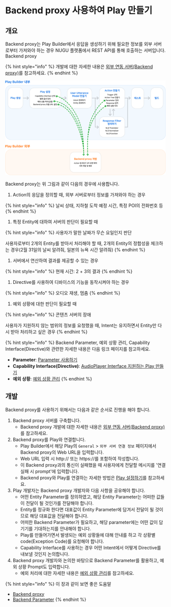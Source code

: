 # Backend proxy 사용하여 Play 만들기

## 개요

Backend proxy는 Play Builder에서 응답을 생성하기 위해 필요한 정보를 외부 서버로부터 가져와야 하는 경우 NUGU 플랫폼에서 REST API를 통해 호출하는 서버입니다. Backend proxy

{% hint style="info" %}
개발에 대한 자세한 내용은 [외부 연동 서버\(Backend proxy\)](use-backend-proxy/)를 참고하세요.
{% endhint %}

![](../.gitbook/assets/ch3_326_01.png)

Backend proxy는 위 그림과 같이 다음의 경우에 사용합니다.

1. Action의 응답을 정의할 때, 외부 서버로부터 정보를 가져와야 하는 경우

{% hint style="info" %}
날씨 상태, 지하철 도착 예정 시간, 특정 POI의 전화번호 등
{% endhint %}

1. 특정 Entity에 대하여 서버의 판단이 필요할 때

{% hint style="info" %}
사용자가 말한 날짜가 무슨 요일인지 판단   


사용자로부터 2개의 Entity를 받아서 처리해야 할 때, 2개의 Entity의 정합성을 체크하는 경우\(2월 31일의 날씨 알려줘, 일본의 뉴욕 시간 알려줘\)
{% endhint %}

1. 서버에서 연산하여 결과를 제공할 수 있는 경우

{% hint style="info" %}
현재 시간: 2 + 3의 결과
{% endhint %}

1. Directive를 사용하여 디바이스의 기능을 동작시켜야 하는 경우

{% hint style="info" %}
오디오 재생, 멈춤
{% endhint %}

1. 예외 상황에 대한 판단이 필요할 때

{% hint style="info" %}
콘텐츠 서버의 장애   


사용자가 지원하지 않는 범위의 정보를 요청했을 때, Intent는 유지하면서 Entity만 다시 받아 처리하고 싶은 경우
{% endhint %}

{% hint style="info" %}
Backend Parameter, 예외 상황 관리, Capability Interface\(Directive\)와 관련한 자세한 내용은 다음 링크 페이지를 참고하세요.

* **Parameter**: [Parameter 사용하기](define-an-action/use-parameters/)
* **Capability Interface\(Directive\)**: [AudioPlayer Interface 지원하는 Play 만들기](create-a-play-with-audioplayer/)
* **예외 상황**: [예외 상황 관리](define-an-action/manage-exceptions.md)
{% endhint %}

## 개발

Backend proxy를 사용하기 위해서는 다음과 같은 순서로 진행을 해야 합니다.

1. Backend proxy 서버를 구축합니다.
   * Backend proxy 개발에 대한 자세한 내용은 [외부 연동 서버\(Backend proxy\)](use-backend-proxy/)를 참고하세요.
2. Backend proxy를 Play와 연결합니다.
   * Play Builder에서 해당 Play의 `General` &gt; `외부 서버 연결 정보` 페이지에서 Backend proxy의 Web URL을 입력합니다.
   * Web URL 입력 시 http:// 또는 https://를 포함하여 작성합니다.
   * 이 Backend proxy과의 통신이 실패했을 때 사용자에게 전달할 메시지를 '연결 실패 시 prompt'에 입력합니다.
   * Backend proxy와 Play를 연결하는 자세한 방법은 [Play 설정하기](customize-a-play.md)를 참고하세요.
3. Play 개발자는 Backend proxy 개발자와 다음 사항을 공유해야 합니다.
   * 어떤 Entity Parameter를 정의하였고, 해당 Entity Parameter는 어떠한 값들이 전달이 될 것인가를 전달해야 합니다.
   * Entity를 정규화 한다면 대표값이 Entity Parameter에 담겨서 전달이 될 것이므로 해당 대표값을 전달해야 합니다. 
   * 어떠한 Backend Parameter가 필요하고, 해당 parameter에는 어떤 값이 담기기를 기대하는지를 안내해야 합니다. 
   * Play를 만들어가면서 발생되는 예외 상황들에 대해 안내를 하고 각 상황별 code\(Exception Code\)를 요청해야 합니다. 
   * Capability Interface를 사용하는 경우 어떤 Intent에서 어떻게 Directive를 내보낼 것인지 논의합니다. 
4. Backend proxy 개발자와 논의한 바탕으로 Backend Parameter를 활용하고, 예외 상황 Prompt도 입력합니다.
   * 예외 처리에 대한 자세한 내용은 [예외  상황 관리](define-an-action/manage-exceptions.md)를 참고하세요.

{% hint style="info" %}
이 장과 같이 보면 좋은 도움말

* [Backend proxy](use-backend-proxy/)
* [Backend Parameter](define-an-action/use-parameters/)
{% endhint %}

